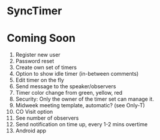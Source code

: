 # SyncTimer

# Coming Soon
1. Register new user
2. Password reset
3. Create own set of timers
4. Option to show idle timer (in-between comments)
5. Edit timer on the fly
6. Send message to the speaker/observers
7. Timer color change from green, yellow, red
8. Security: Only the owner of the timer set can manage it.
9. Midweek meeting template, automatic? (see Only-T)
10. CO Visit option
11. See number of observers
12. Send notification on time up, every 1-2 mins overtime
13. Android app
